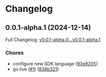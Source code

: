 # Changelog

## 0.0.1-alpha.1 (2024-12-14)

Full Changelog: [v0.0.1-alpha.0...v0.0.1-alpha.1](https://github.com/identety/identety-go-sdk/compare/v0.0.1-alpha.0...v0.0.1-alpha.1)

### Chores

* configure new SDK language ([93e9205](https://github.com/identety/identety-go-sdk/commit/93e92053499b00b2f2e331cae402eda597dd5976))
* go live ([#1](https://github.com/identety/identety-go-sdk/issues/1)) ([838b321](https://github.com/identety/identety-go-sdk/commit/838b3217f294a31568d05ff0190b73f72c835b0d))
